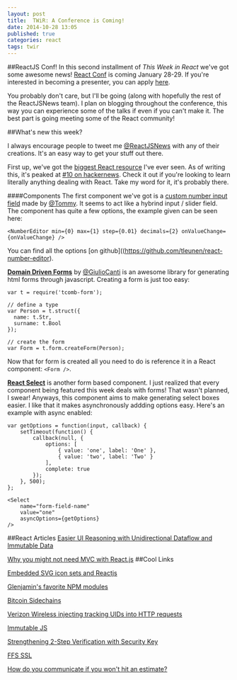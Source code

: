 ```yaml
---
layout: post
title:  TWiR: A Conference is Coming!
date: 2014-10-28 13:05
published: true
categories: react
tags: twir
---
```

##ReactJS Conf!
In this second installment of _This Week in React_ we've got some awesome news! [React Conf](http://conf.reactjs.com/) is coming January 28-29. If you're interested in becoming a presenter, you can apply [here](http://conf.reactjs.com/call-for-presenters.html). 

You probably don't care, but I'll be going (along with hopefully the rest of the ReactJSNews team). I plan on blogging throughout the conference, this way you can experience some of the talks if even if you can't make it. The best part is going  meeting some of the React community!

##What's new this week?

I always encourage people to tweet me [@ReactJSNews](http://twitter.com/reactjsnews) with any of their creations. It's an easy way to get your stuff out there. 

First up, we've got the [biggest React resource](https://github.com/enaqx/awesome-react) I've ever seen. As of writing this, it's peaked at [#10 on hackernews](https://news.ycombinator.com/item?id=8515192). Check it out if you're looking to learn literally anything dealing with React. Take my word for it, it's probably there.

####Components
The first component we've got is a [custom number input field](https://github.com/tleunen/react-number-editor) made by [@Tommy](http://twitter.com/Tommy). It seems to act like a hybrind input / slider field. The component has quite a few options, the example given can be seen here:
```
<NumberEditor min={0} max={1} step={0.01} decimals={2} onValueChange={onValueChange} />
```
You can find all the options [on github]((https://github.com/tleunen/react-number-editor).

[**Domain Driven Forms**](https://github.com/gcanti/tcomb-form)  by [@GiulioCanti](https://twitter.com/GiulioCanti) is an awesome library for generating html forms through javascript. Creating a form is just too easy: 
```
var t = require('tcomb-form');

// define a type
var Person = t.struct({
  name: t.Str,
  surname: t.Bool
});

// create the form
var Form = t.form.createForm(Person);
```
Now that for form is created all you need to do is reference it in a React component: `<Form />`. 

[**React Select**](https://github.com/JedWatson/react-select) is another form based component. I just realized that every component being featured this week deals with forms! That wasn't planned, I swear! Anyways, this component aims to make generating select boxes easier. I like that it makes asynchronously addding options easy. Here's an example with async enabled:
```
var getOptions = function(input, callback) {
    setTimeout(function() {
        callback(null, {
            options: [
                { value: 'one', label: 'One' },
                { value: 'two', label: 'Two' }
            ],
            complete: true
        });
    }, 500);
};

<Select
    name="form-field-name"
    value="one"
    asyncOptions={getOptions}
/>
```

##React Articles
[Easier UI Reasoning with Unidirectional Dataflow and Immutable Data](http://open.bekk.no/easier-reasoning-with-unidirectional-dataflow-and-immutable-data)

[Why you might not need MVC with React.js](http://www.code-experience.com/why-you-might-not-need-mvc-with-reactjs/)
##Cool Links

[Embedded SVG icon sets and Reactjs](https://github.com/tleunen/react-number-editor)

[Glenjamin's favorite NPM modules](https://github.com/glenjamin/node_modules/wiki)

[Bitcoin Sidechains](http://avc.com/2014/10/sidechains/)

[Verizon Wireless injecting tracking UIDs into HTTP requests](https://news.ycombinator.com/item?id=8500131)

[Immutable JS](https://github.com/facebook/immutable-js)

[Strengthening 2-Step Verification with Security Key ](http://googleonlinesecurity.blogspot.com/2014/10/strengthening-2-step-verification-with.html?utm_source=feedburner&utm_medium=feed&utm_campaign=Feed%3A+GoogleOnlineSecurityBlog+%28Google+Online+Security+Blog%29)

[FFS SSL](http://wingolog.org/archives/2014/10/17/ffs-ssl)

[How do you communicate if you won't hit an estimate?](https://news.ycombinator.com/item?id=8482673)
